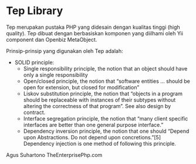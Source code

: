 Tep Library
===========

Tep merupakan pustaka PHP yang didesain dengan kualitas tinggi (high quality).
Tep dibuat dengan berbasiskan komponen yang diilhami oleh Yii component dan Openbiz MetaObject.

Prinsip-prinsip yang digunakan oleh Tep adalah:

* SOLID principle:
  * Single responsibility principle, the notion that an object should have only a single responsibility
  * Open/closed principle, the notion that “software entities … should be open for extension, but closed for modification”
  * Liskov substitution principle, the notion that “objects in a program should be replaceable with instances of their subtypes without altering the correctness of that program”. See also design by contract.
  * Interface segregation principle, the notion that “many client specific interfaces are better than one general purpose interface.”
  * Dependency inversion principle, the notion that one should “Depend upon Abstractions. Do not depend upon concretions.”[5]
    Dependency injection is one method of following this principle.




Agus Suhartono
TheEnterprisePhp.com